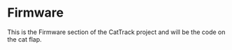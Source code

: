 # Firmware
This is the Firmware section of the CatTrack project and will be the code on the cat flap.
